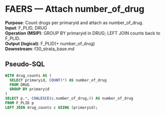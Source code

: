 # FAERS — Attach number_of_drug

**Purpose**: Count drugs per primaryid and attach as number_of_drug.  
**Input**: F_PLID, DRUG  
**Operation (MSIP)**: GROUP BY primaryid in DRUG; LEFT JOIN counts back to F_PLID.  
**Output (logical)**: F_PLID(+ number_of_drug)  
**Downstream**: f30_strata_base.md

## Pseudo-SQL
```sql
WITH drug_counts AS (
  SELECT primaryid, COUNT(*) AS number_of_drug
  FROM DRUG
  GROUP BY primaryid
)
SELECT p.*, COALESCE(c.number_of_drug,0) AS number_of_drug
FROM F_PLID p
LEFT JOIN drug_counts c USING (primaryid);

```
